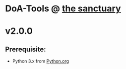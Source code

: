# DoA-Tools @ [the sanctuary](https://www.facebook.com/groups/thesanctuary.doa/)
# v2.0.0

## Prerequisite:
* Python 3.x from [Python.org](https://www.python.org/)
